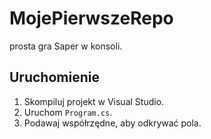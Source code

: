 # MojePierwszeRepo

prosta gra Saper w konsoli.

## Uruchomienie
1. Skompiluj projekt w Visual Studio.
2. Uruchom `Program.cs`.
3. Podawaj współrzędne, aby odkrywać pola.
